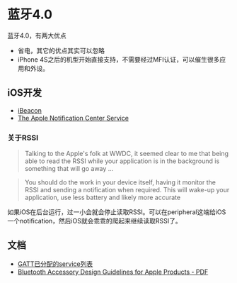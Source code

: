 # 蓝牙4.0

蓝牙4.0，有两大优点

- 省电，其它的优点其实可以忽略
- iPhone 4S之后的机型开始直接支持，不需要经过MFI认证，可以催生很多应用和外设。

## iOS开发

* [iBeacon](ibeacon.html)
* [The Apple Notification Center Service](ancs.html)

### 关于RSSI

> Talking to the Apple's folk at WWDC, it seemed clear to me that being able to read the RSSI while your application is in the background is something that will go away ...

> You should do the work in your device itself, having it monitor the RSSI and sending a notification when required. This will wake-up your application, use less battery and likely more accurate

如果iOS在后台运行，过一小会就会停止读取RSSI。可以在peripheral这端给iOS一个notification，然后iOS就会乖乖的爬起来继续读取RSSI了。

## 文档

* [GATT已分配的service列表](http://developer.bluetooth.org/gatt/services/Pages/ServicesHome.aspx)
* [Bluetooth Accessory Design Guidelines for Apple Products - PDF](https://developer.apple.com/hardwaredrivers/BluetoothDesignGuidelines.pdf)
